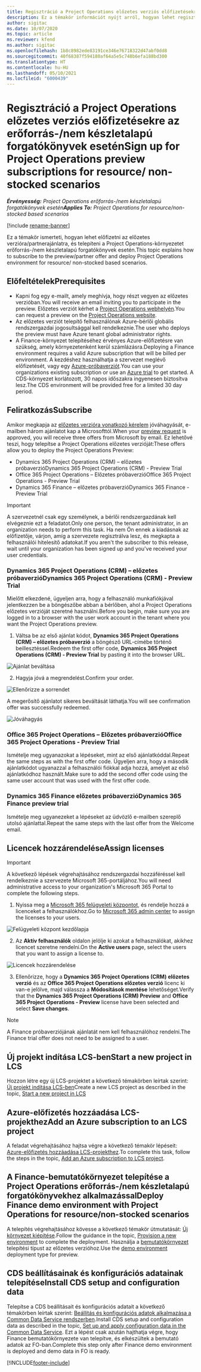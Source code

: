 ```yaml
---
title: Regisztráció a Project Operations előzetes verziós előfizetésekre az erőforrás-/nem készletalapú forgatókönyvek esetén
description: Ez a témakör információt nyújt arról, hogyan lehet regisztrálni és telepíteni a Dynamics 365 Project Operations alkalmazást erőforrás-/nem készletalapú forgatókönyvek esetén.
author: sigitac
ms.date: 10/07/2020
ms.topic: article
ms.reviewer: kfend
ms.author: sigitac
ms.openlocfilehash: 1b8c8982ede83191ce346e76718322d47abf0dd8
ms.sourcegitcommit: 40f68387f594180af64a5e5c748b6efa188bd300
ms.translationtype: HT
ms.contentlocale: hu-HU
ms.lasthandoff: 05/10/2021
ms.locfileid: "6000439"
---
```

# <a name="sign-up-for-project-operations-preview-subscriptions-for-resource-non-stocked-scenarios"></a><span data-ttu-id="90e74-103">Regisztráció a Project Operations előzetes verziós előfizetésekre az erőforrás-/nem készletalapú forgatókönyvek esetén</span><span class="sxs-lookup"><span data-stu-id="90e74-103">Sign up for Project Operations preview subscriptions for resource/ non-stocked scenarios</span></span>

<span data-ttu-id="90e74-104">_**Érvényesség:** Project Operations erőforrás-/nem készletalapú forgatókönyvek esetén_</span><span class="sxs-lookup"><span data-stu-id="90e74-104">_**Applies To:** Project Operations for resource/non-stocked based scenarios_</span></span>

[!include [rename-banner](~/includes/cc-data-platform-banner.md)]

<span data-ttu-id="90e74-105">Ez a témakör ismerteti, hogyan lehet előfizetni az előzetes verzióra/partnerajánlatra, és telepíteni a Project Operations-környezetet erőforrás-/nem készletalapú forgatókönyvek esetén.</span><span class="sxs-lookup"><span data-stu-id="90e74-105">This topic explains how to subscribe to the preview/partner offer and deploy Project Operations environment for resource/ non-stocked based scenarios.</span></span>

## <a name="prerequisites"></a><span data-ttu-id="90e74-106">Előfeltételek</span><span class="sxs-lookup"><span data-stu-id="90e74-106">Prerequisites</span></span>

- <span data-ttu-id="90e74-107">Kapni fog egy e-mailt, amely meghívja, hogy részt vegyen az előzetes verzióban.</span><span class="sxs-lookup"><span data-stu-id="90e74-107">You will receive an email inviting you to participate in the preview.</span></span> <span data-ttu-id="90e74-108">Előzetes verziót kérhet a [Project Operations webhelyén](https://dynamics.microsoft.com/en-us/project-operations/overview/).</span><span class="sxs-lookup"><span data-stu-id="90e74-108">You can request a preview on the [Project Operations website](https://dynamics.microsoft.com/en-us/project-operations/overview/).</span></span>
- <span data-ttu-id="90e74-109">Az előzetes verziót telepítő felhasználónak Azure-bérlői globális rendszergazdai jogosultsággal kell rendelkeznie.</span><span class="sxs-lookup"><span data-stu-id="90e74-109">The user who deploys the preview must have Azure tenant global administrator rights.</span></span>
- <span data-ttu-id="90e74-110">A Finance-környezet telepítéséhez érvényes Azure-előfizetésre van szükség, amely környezetenként kerül számlázásra.</span><span class="sxs-lookup"><span data-stu-id="90e74-110">Deploying a Finance environment requires a valid Azure subscription that will be billed per environment.</span></span> <span data-ttu-id="90e74-111">A kezdéshez használhatja a szervezet meglévő előfizetését, vagy egy [Azure-próbaverziót](https://azure.microsoft.com/en-us/free/).</span><span class="sxs-lookup"><span data-stu-id="90e74-111">You can use your organizations existing subscription or use an [Azure trial](https://azure.microsoft.com/en-us/free/) to get started.</span></span> <span data-ttu-id="90e74-112">A CDS-környezet korlátozott, 30 napos időszakra ingyenesen biztosítva lesz.</span><span class="sxs-lookup"><span data-stu-id="90e74-112">The CDS environment will be provided free for a limited 30 day period.</span></span>

## <a name="subscribe"></a><span data-ttu-id="90e74-113">Feliratkozás</span><span class="sxs-lookup"><span data-stu-id="90e74-113">Subscribe</span></span>

<span data-ttu-id="90e74-114">Amikor megkapja az [előzetes verzióra vonatkozó kérelem](https://forms.office.com/FormsPro/Pages/ResponsePage.aspx?id=v4j5cvGGr0GRqy180BHbR56j8lZs0FdAvwT75_WNFyxUMkRDV1NYQU5TNjE2VjhKOVBUNVg2R0s1NC4u) jóváhagyását, e-mailben három ajánlatot kap a Microsofttól.</span><span class="sxs-lookup"><span data-stu-id="90e74-114">When your [preview request](https://forms.office.com/FormsPro/Pages/ResponsePage.aspx?id=v4j5cvGGr0GRqy180BHbR56j8lZs0FdAvwT75_WNFyxUMkRDV1NYQU5TNjE2VjhKOVBUNVg2R0s1NC4u) is approved, you will receive three offers from Microsoft by email.</span></span> <span data-ttu-id="90e74-115">Ez lehetővé teszi, hogy telepítse a Project Operations előzetes verzióját:</span><span class="sxs-lookup"><span data-stu-id="90e74-115">These offers allow you to deploy the Project Operations Preview:</span></span>

- <span data-ttu-id="90e74-116">Dynamics 365 Project Operations (CRM) – előzetes próbaverzió</span><span class="sxs-lookup"><span data-stu-id="90e74-116">Dynamics 365 Project Operations (CRM) - Preview Trial</span></span>
- <span data-ttu-id="90e74-117">Office 365 Project Operations – Előzetes próbaverzió</span><span class="sxs-lookup"><span data-stu-id="90e74-117">Office 365 Project Operations - Preview Trial</span></span>
- <span data-ttu-id="90e74-118">Dynamics 365 Finance – előzetes próbaverzió</span><span class="sxs-lookup"><span data-stu-id="90e74-118">Dynamics 365 Finance - Preview Trial</span></span>

> [!IMPORTANT]
> <span data-ttu-id="90e74-119">A szervezetnél csak egy személynek, a bérlői rendszergazdának kell elvégeznie ezt a feladatot.</span><span class="sxs-lookup"><span data-stu-id="90e74-119">Only one person, the tenant administrator, in an organization needs to perform this task.</span></span> <span data-ttu-id="90e74-120">Ha nem Ön ennek a kiadásnak az előfizetője, várjon, amíg a szervezete regisztrálva lesz, és megkapta a felhasználói hitelesítő adatokat.</span><span class="sxs-lookup"><span data-stu-id="90e74-120">If you aren't the subscriber to this release, wait until your organization has been signed up and you've received your user credentials.</span></span>

### <a name="dynamics-365-project-operations-crm---preview-trial"></a><span data-ttu-id="90e74-121">Dynamics 365 Project Operations (CRM) – előzetes próbaverzió</span><span class="sxs-lookup"><span data-stu-id="90e74-121">Dynamics 365 Project Operations (CRM) - Preview Trial</span></span> 

<span data-ttu-id="90e74-122">Mielőtt elkezdené, ügyeljen arra, hogy a felhasználó munkafiókjával jelentkezzen be a böngészőbe abban a bérlőben, ahol a Project Operations előzetes verzióját szeretné használni.</span><span class="sxs-lookup"><span data-stu-id="90e74-122">Before you begin, make sure you are logged in to a browser with the user work account in the tenant where you want the Project Operations preview.</span></span>

1. <span data-ttu-id="90e74-123">Váltsa be az első ajánlat kódot, **Dynamics 365 Project Operations (CRM) – előzetes próbaverzió** a böngésző URL-címébe történő beillesztéssel.</span><span class="sxs-lookup"><span data-stu-id="90e74-123">Redeem the first offer code, **Dynamics 365 Project Operations (CRM) - Preview Trial** by pasting it into the browser URL.</span></span>

![Ajánlat beváltása](./media/16RedeemFirstOfferNew.png)

2. <span data-ttu-id="90e74-125">Hagyja jóvá a megrendelést.</span><span class="sxs-lookup"><span data-stu-id="90e74-125">Confirm your order.</span></span>

![Ellenőrizze a sorrendet](./media/17ConfirmOrderNew.png)

<span data-ttu-id="90e74-127">A megerősítő ajánlatot sikeres beváltását láthatja.</span><span class="sxs-lookup"><span data-stu-id="90e74-127">You will see confirmation offer was successfully redeemed.</span></span>

![Jóváhagyás](./media/18OrderConfirmationNew.png)

### <a name="office-365-project-operations---preview-trial"></a><span data-ttu-id="90e74-129">Office 365 Project Operations – Előzetes próbaverzió</span><span class="sxs-lookup"><span data-stu-id="90e74-129">Office 365 Project Operations - Preview Trial</span></span>

<span data-ttu-id="90e74-130">Ismételje meg ugyanazokat a lépéseket, mint az első ajánlatkóddal.</span><span class="sxs-lookup"><span data-stu-id="90e74-130">Repeat the same steps as with the first offer code.</span></span> <span data-ttu-id="90e74-131">Ügyeljen arra, hogy a második ajánlatkódot ugyanazzal a felhasználói fiókkal adja hozzá, amelyet az első ajánlatkódhoz használt.</span><span class="sxs-lookup"><span data-stu-id="90e74-131">Make sure to add the second offer code using the same user account that was used with the first offer code.</span></span>

### <a name="dynamics-365-finance-preview-trial"></a><span data-ttu-id="90e74-132">Dynamics 365 Finance előzetes próbaverzió</span><span class="sxs-lookup"><span data-stu-id="90e74-132">Dynamics 365 Finance preview trial</span></span>

<span data-ttu-id="90e74-133">Ismételje meg ugyanezeket a lépéseket az üdvözlő e-mailben szereplő utolsó ajánlattal.</span><span class="sxs-lookup"><span data-stu-id="90e74-133">Repeat the same steps with the last offer from the Welcome email.</span></span>

## <a name="assign-licenses"></a><span data-ttu-id="90e74-134">Licencek hozzárendelése</span><span class="sxs-lookup"><span data-stu-id="90e74-134">Assign licenses</span></span>

> [!IMPORTANT]
> <span data-ttu-id="90e74-135">A következő lépések végrehajtásához rendszergazdai hozzáféréssel kell rendelkeznie a szervezete Microsoft 365-portáljához.</span><span class="sxs-lookup"><span data-stu-id="90e74-135">You will need administrative access to your organization's Microsoft 365 Portal to complete the following steps.</span></span>

1. <span data-ttu-id="90e74-136">Nyissa meg a [Microsoft 365 felügyeleti központot](https://portal.office.com/), és rendelje hozzá a licenceket a felhasználókhoz.</span><span class="sxs-lookup"><span data-stu-id="90e74-136">Go to [Microsoft 365 admin center](https://portal.office.com/) to assign the licenses to your users.</span></span>

![Felügyeleti központ kezdőlapja](./media/14AdminPortal.png)

2. <span data-ttu-id="90e74-138">Az **Aktív felhasználók** oldalon jelölje ki azokat a felhasználókat, akikhez licencet szeretne rendelni.</span><span class="sxs-lookup"><span data-stu-id="90e74-138">On the **Active users** page, select the users that you want to assign a license to.</span></span>

![Licencek hozzárendelése](./media/15AssignLicenses.png)

3. <span data-ttu-id="90e74-140">Ellenőrizze, hogy a **Dynamics 365 Project Operations (CRM) előzetes verzió** és az **Office 365 Project Operations előzetes verzió** licenc ki van-e jelölve, majd válassza a **Módosítások mentése** lehetőséget.</span><span class="sxs-lookup"><span data-stu-id="90e74-140">Verify that the **Dynamics 365 Project Operations (CRM) Preview** and **Office 365 Project Operations - Preview** license have been selected and select **Save changes**.</span></span>

> [!NOTE]
> <span data-ttu-id="90e74-141">A Finance próbaverziójának ajánlatát nem kell felhasználóhoz rendelni.</span><span class="sxs-lookup"><span data-stu-id="90e74-141">The Finance trial offer does not need to be assigned to a user.</span></span>

## <a name="start-a-new-project-in-lcs"></a><span data-ttu-id="90e74-142">Új projekt indítása LCS-ben</span><span class="sxs-lookup"><span data-stu-id="90e74-142">Start a new project in LCS</span></span>

<span data-ttu-id="90e74-143">Hozzon létre egy új LCS-projektet a következő témakörben leírtak szerint: [Új projekt indítása LCS-ben](create-lcs-project.md)</span><span class="sxs-lookup"><span data-stu-id="90e74-143">Create a new LCS project as described in the topic, [Start a new project in LCS](create-lcs-project.md)</span></span>

## <a name="add-an-azure-subscription-to-an-lcs-project"></a><span data-ttu-id="90e74-144">Azure-előfizetés hozzáadása LCS-projekthez</span><span class="sxs-lookup"><span data-stu-id="90e74-144">Add an Azure subscription to an LCS project</span></span>

<span data-ttu-id="90e74-145">A feladat végrehajtásához hajtsa végre a következő témakör lépéseit: [Azure-előfizetés hozzáadása LCS-projekthez](resource-add-azure-subscription-lcs-project.md).</span><span class="sxs-lookup"><span data-stu-id="90e74-145">To complete this task, follow the steps in the topic, [Add an Azure subscription to LCS project](resource-add-azure-subscription-lcs-project.md).</span></span>

## <a name="deploy-finance-demo-environment-with-project-operations-for-resourcenon-stocked-scenarios"></a><span data-ttu-id="90e74-146">A Finance-bemutatókörnyezet telepítése a Project Operations erőforrás-/nem készletalapú forgatókönyvekhez alkalmazással</span><span class="sxs-lookup"><span data-stu-id="90e74-146">Deploy Finance demo environment with Project Operations for resource/non-stocked scenarios</span></span>

<span data-ttu-id="90e74-147">A telepítés végrehajtásához kövesse a következő témakör útmutatását: [Új környezet kiépítése](resource-provision-new-environment.md).</span><span class="sxs-lookup"><span data-stu-id="90e74-147">Follow the guidance in the topic, [Provision a new environment](resource-provision-new-environment.md) to complete the deployment.</span></span> <span data-ttu-id="90e74-148">Használja a [bemutatókörnyezet](/dynamics365/fin-ops-core/dev-itpro/deployment/deploy-demo-environment) telepítési típust az előzetes verzióhoz.</span><span class="sxs-lookup"><span data-stu-id="90e74-148">Use the [demo environment](/dynamics365/fin-ops-core/dev-itpro/deployment/deploy-demo-environment) deployment type for preview.</span></span> 

## <a name="install-cds-setup-and-configuration-data"></a><span data-ttu-id="90e74-149">CDS beállításainak és konfigurációs adatainak telepítése</span><span class="sxs-lookup"><span data-stu-id="90e74-149">Install CDS setup and configuration data</span></span>

<span data-ttu-id="90e74-150">Telepítse a CDS beállításait és konfigurációs adatait a következő témakörben leírtak szerint: [Beállítás és konfigurációs adatok alkalmazása a Common Data Service rendszerben](resource-apply-pro-setup-config-data.md).</span><span class="sxs-lookup"><span data-stu-id="90e74-150">Install CDS setup and configuration data as described in the topic, [Set up and apply configuration data in the Common Data Service](resource-apply-pro-setup-config-data.md).</span></span>
<span data-ttu-id="90e74-151">Ezt a lépést csak azután hajthatja végre, hogy Finance bemutatókörnyezete van telepítve, és elkészültek a bemutató adatok az FO-ban.</span><span class="sxs-lookup"><span data-stu-id="90e74-151">Complete this step only after Finance demo environment is deployed and demo data in FO is ready.</span></span>


[!INCLUDE[footer-include](../includes/footer-banner.md)]